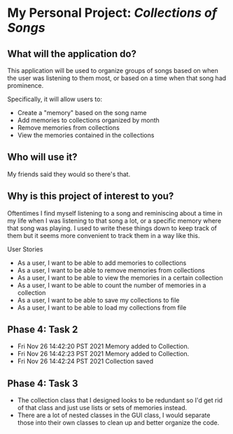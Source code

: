# My Personal Project: *Collections of Songs*

## What will the application do?
This application will be used to organize groups of songs based on when the user was listening to them most,
or based on a time when that song had prominence. 

Specifically, it will allow users to:
- Create a "memory" based on the song name
- Add memories to collections organized by month
- Remove memories from collections
- View the memories contained in the collections

## Who will use it?
My friends said they would so there's that. 

## Why is this project of interest to you?
Oftentimes I find myself listening to a song and reminiscing about a time in my life when I was listening to that song
a lot, or a specific memory where that song was playing. I used to write these things down to keep track of them but it
seems more convenient to track them in a way like this. 

 User Stories
- As a user, I want to be able to add memories to collections
- As a user, I want to be able to remove memories from collections
- As a user, I want to be able to view the memories in a certain collection
- As a user, I want to be able to count the number of memories in a collection
- As a user, I want to be able to save my collections to file
- As a user, I want to be able to load my collections from file

## Phase 4: Task 2
- Fri Nov 26 14:42:20 PST 2021
Memory added to Collection.
- Fri Nov 26 14:42:23 PST 2021
Memory added to Collection.
- Fri Nov 26 14:42:24 PST 2021
Collection saved

## Phase 4: Task 3
 - The collection class that I designed looks to be redundant so I'd get rid of that class and just use lists or sets of memories instead.
 - There are a lot of nested classes in the GUI class, I would separate those into their own classes to clean up and better organize the code.